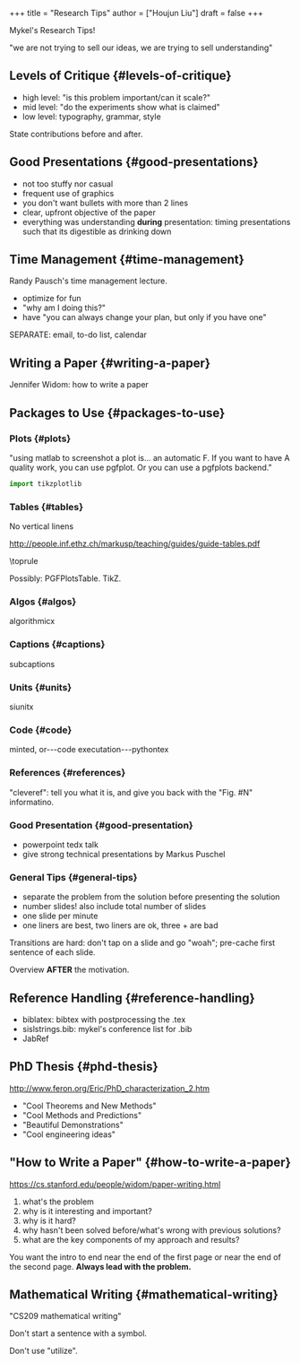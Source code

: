 +++
title = "Research Tips"
author = ["Houjun Liu"]
draft = false
+++

Mykel's Research Tips!

"we are not trying to sell our ideas, we are trying to sell understanding"


## Levels of Critique {#levels-of-critique}

-   high level: "is this problem important/can it scale?"
-   mid level: "do the experiments show what is claimed"
-   low level: typography, grammar, style

State contributions before and after.


## Good Presentations {#good-presentations}

-   not too stuffy nor casual
-   frequent use of graphics
-   you don't want bullets with more than 2 lines
-   clear, upfront objective of the paper
-   everything was understanding **during** presentation: timing presentations such that its digestible as drinking down


## Time Management {#time-management}

Randy Pausch's time management lecture.

-   optimize for fun
-   "why am I doing this?"
-   have "you can always change your plan, but only if you have one"

SEPARATE: email, to-do list, calendar


## Writing a Paper {#writing-a-paper}

Jennifer Widom: how to write a paper


## Packages to Use {#packages-to-use}


### Plots {#plots}

"using matlab to screenshot a plot is... an automatic F. If you want to have A quality work, you can use pgfplot. Or you can use a pgfplots backend."

```python
import tikzplotlib
```


### Tables {#tables}

No vertical linens

<http://people.inf.ethz.ch/markusp/teaching/guides/guide-tables.pdf>

\toprule

Possibly: PGFPlotsTable. TikZ.


### Algos {#algos}

algorithmicx


### Captions {#captions}

subcaptions


### Units {#units}

siunitx


### Code {#code}

minted, or---code executation---pythontex


### References {#references}

"cleveref": tell you what it is, and give you back with the "Fig. #N" informatino.


### Good Presentation {#good-presentation}

-   powerpoint tedx talk
-   give strong technical presentations by Markus Puschel


### General Tips {#general-tips}

-   separate the problem from the solution before presenting the solution
-   number slides! also include total number of slides
-   one slide per minute
-   one liners are best, two liners are ok, three + are bad

Transitions are hard: don't tap on a slide and go "woah"; pre-cache first sentence of each slide.

Overview **AFTER** the motivation.


## Reference Handling {#reference-handling}

-   biblatex: bibtex with postprocessing the .tex
-   sislstrings.bib: mykel's conference list for .bib
-   JabRef


## PhD Thesis {#phd-thesis}

<http://www.feron.org/Eric/PhD_characterization_2.htm>

-   "Cool Theorems and New Methods"
-   "Cool Methods and Predictions"
-   "Beautiful Demonstrations"
-   "Cool engineering ideas"


## "How to Write a Paper" {#how-to-write-a-paper}

<https://cs.stanford.edu/people/widom/paper-writing.html>

1.  what's the problem
2.  why is it interesting and important?
3.  why is it hard?
4.  why hasn't been solved before/what's wrong with previous solutions?
5.  what are the key components of my approach and results?

You want the intro to end near the end of the first page or near the end of the second page. **Always lead with the problem.**


## Mathematical Writing {#mathematical-writing}

"CS209 mathematical writing"

Don't start a sentence with a symbol.

Don't use "utilize".
